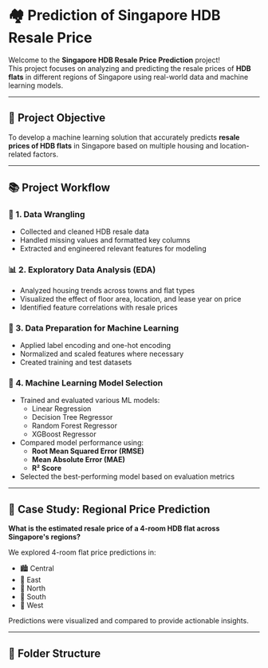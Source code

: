 # 🏘️ Prediction of Singapore HDB Resale Price

Welcome to the **Singapore HDB Resale Price Prediction** project!  
This project focuses on analyzing and predicting the resale prices of **HDB flats** in different regions of Singapore using real-world data and machine learning models.   
 
---

## 📌 Project Objective

To develop a machine learning solution that accurately predicts **resale prices of HDB flats** in Singapore based on multiple housing and location-related factors.

---

## 📚 Project Workflow

### 🔧 1. Data Wrangling
- Collected and cleaned HDB resale data
- Handled missing values and formatted key columns
- Extracted and engineered relevant features for modeling

### 📊 2. Exploratory Data Analysis (EDA)
- Analyzed housing trends across towns and flat types
- Visualized the effect of floor area, location, and lease year on price
- Identified feature correlations with resale prices

### 🧹 3. Data Preparation for Machine Learning
- Applied label encoding and one-hot encoding
- Normalized and scaled features where necessary
- Created training and test datasets

### 🤖 4. Machine Learning Model Selection
- Trained and evaluated various ML models:
  - Linear Regression  
  - Decision Tree Regressor  
  - Random Forest Regressor  
  - XGBoost Regressor  
- Compared model performance using:
  - **Root Mean Squared Error (RMSE)**
  - **Mean Absolute Error (MAE)**
  - **R² Score**
- Selected the best-performing model based on evaluation metrics

---

## 🧪 Case Study: Regional Price Prediction

**What is the estimated resale price of a 4-room HDB flat across Singapore's regions?**

We explored 4-room flat price predictions in:
- 🏙️ Central
- 🌅 East
- 🌳 North
- 🌊 South
- 🌄 West

Predictions were visualized and compared to provide actionable insights.

---

## 📁 Folder Structure


